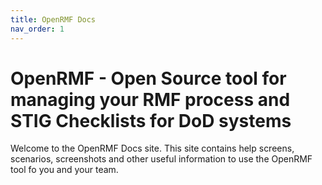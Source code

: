 ```yaml
---
title: OpenRMF Docs
nav_order: 1
---
```


# OpenRMF - Open Source tool for managing your RMF process and STIG Checklists for DoD systems

Welcome to the OpenRMF Docs site. This site contains help screens, scenarios, screenshots and 
other useful information to use the OpenRMF tool fo you and your team. 